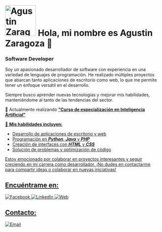 <h1><img src="https://www.agusdev.es/imagenes/emoji1.png" alt="Agustin Zaragoza" width="100" /> Hola, mi nombre es Agustin Zaragoza 👋</h1>

### Software Developer
Soy un apasionado desarrollador de software con experiencia en una variedad de lenguajes de programación. He realizado múltiples proyectos que abarcan tanto aplicaciones de escritorio como web, lo que me permite tener un enfoque versátil en el desarrollo.

Siempre busco aprender nuevas tecnologías y mejorar mis habilidades, manteniéndome al tanto de las tendencias del sector.

 🌱 Actualmente realizando **<u>"Curso de especialización en Inteligencia Artificial"**

🚀 **Mis habilidades incluyen:**

-   Desarrollo de aplicaciones de escritorio y web
-   Programación en **_<u>Python_**, **_<u>Java_** y **_<u>PHP_**
-   Creación de interfaces con **_<u>HTML_** y **_<u>CSS_**
-   Solución de problemas y optimización de código

Estoy emocionado por colaborar en proyectos interesantes y seguir creciendo en mi carrera como desarrollador. ¡No dudes en contactarme para compartir ideas o colaborar en nuevas iniciativas!

## Encuéntrame en:

[![Facebook](https://img.shields.io/badge/Facebook-@agusdev-1877F2?style=for-the-badge&logo=facebook&logoColor=white&labelColor=101010)](https://www.facebook.com/agustin.zaragozaperez) [![LinkedIn](https://img.shields.io/badge/LinkedIn-Agustin_Zaragoza-0077B5?style=for-the-badge&logo=linkedin&logoColor=white&labelColor=101010)](https://www.linkedin.com/in/agustin-zaragoza-perez-306345123/) [![Web](https://img.shields.io/badge/Web-agusdev.es-14a1f0?style=for-the-badge&logo=dev.to&logoColor=white&labelColor=101010)](https://www.agusdev.es/)

## Contacto:

[![Email](https://img.shields.io/badge/agustinzarpe@gmail.com-email_personal-D14836?style=for-the-badge&logo=gmail&logoColor=white&labelColor=101010)](mailto:agustinzarpe@gmail.com)


<!--
**AgustinZP/AgustinZP** is a ✨ _special_ ✨ repository because its `README.md` (this file) appears on your GitHub profile.

Here are some ideas to get you started:

- 🔭 I’m currently working on ...
- 🌱 I’m currently learning ...
- 👯 I’m looking to collaborate on ...
- 🤔 I’m looking for help with ...
- 💬 Ask me about ...
- 📫 How to reach me: ...
- 😄 Pronouns: ...
- ⚡ Fun fact: ...
-->

